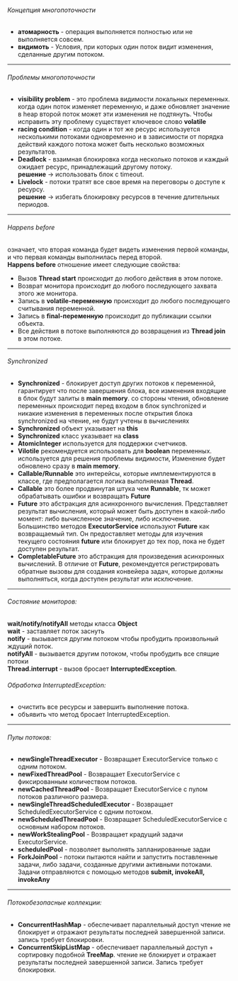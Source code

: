 
###### Концепция многопоточности
- **атомарность** - операция выполняется полностью или не выполняется совсем.
- **видимоть** - Условия, при которых один поток видит изменения, сделанные другим потоком.
---

###### Проблемы многопоточности
- **visibility problem** - это проблема видимости локальных переменных. когда один поток изменяет переменную, и даже обновляет значение в heap второй поток может эти изменения не подтянуть. Чтобы исправить эту проблему существует ключевое слово **volatile**
- **racing condition** - когда один и тот же ресурс используется несколькими потоками одновременно и в зависимости от порядка действий каждого потока может быть несколько возможных результатов.
- **Deadlock** - взаимная блокировка когда несколько потоков и каждый ожидает ресурс, принадлежащий другому потоку.\
**решение** -> использовать блок с timeout.
- **Livelock** - потоки тратят все свое время на переговоры о доступе к ресурсу.\
**решение** -> избегать блокировку ресурсов в течение длительных периодов.
---

###### Happens before
означает, что вторая команда будет видеть изменения первой команды, и что первая команды выполнилась перед второй.\
**Happens before** отношение имеет cледующие свойства:
- Вызов **Thread start** происходит до любого действия в этом потоке.
- Возврат монитора происходит до любого последующего захвата этого же монитора.
- Запись в **volatile-переменную** происходит до любого последующего считывания переменной.
- Запись в **final-переменную** происходит до публикации ссылки объекта.
- Все действия в потоке выполняются до возвращения из **Thread join** в этом потоке.
---

###### Synchronized
- **Synchronized** - блокирует доступ других потоков к переменной, гарантирует что после завершения блока, все изменения входящие в блок будут залиты в **main memory**. со стороны чтения, обновление переменных происходит перед входом в блок synchronized и никакие изменения в переменных после открытия блока synchronized на чтение, не будут учтены в вычислениях
- **Synchronized** объект указывает на **this**
- **Synchronized** класс указывает на **class**
- **AtomicInteger** используется для поддержки счетчиков.
- **Vilotile** рекомендуется использовать для **boolean** переменных. используется для решения проблемы видимости, Изменение будет обновлено сразу в **main memory**.
- **Callable/Runnable** это интерейсы, которые имплементируются в классе, где предполагается логика выполняемая **Thread**.
- **Callable** это более продвинутая штука чем **Runnable**, тк может обрабатывать ошибки и возвращать **Future**
- **Future** это абстракция для асинхронного вычисления. Представляет результат вычисления, который может быть доступен в какой-либо момент: либо вычисленное значение, либо исключение. Большинство методов **ExecutorService** используют **Future** как возвращаемый тип. Он предоставляет методы для изучения текущего состояния **future** или блокирует до тех пор, пока не будет доступен результат.
- **CompletableFuture** это абстракция для произведения асинхронных вычислений. В отличие от **Future**, рекомендуется регистрировать обратные вызовы для создания конвейера задач, которые должны выполняться, когда доступен результат или исключение.
---

###### Состояние мониторов:
**wait/notify/notifyAll** методы класса **Object**\
**wait** - заставляет поток заснуть\
**notify** - вызывается другим потоком чтобы пробудить произвольный ждущий поток.\
**notifyAll** - вызывается другим потоком, чтобы пробудить все спящие потоки\
**Thread.interrupt** - вызов бросает **InterruptedException**.

###### Обработка InterruptedException:
- очистить все ресурсы и завершить выполнение потока.
- объявить что метод бросает InterruptedException.
---

###### Пулы потоков:
- **newSingleThreadExecutor** - Возвращает ExecutorService только с одним потоком.
- **newFixedThreadPool** - Возвращает ExecutorService с фиксированным количеством потоков.
- **newCachedThreadPool** - Возвращает ExecutorService с пулом потоков различного размера.
- **newSingleThreadScheduledExecutor** - Возвращает ScheduledExecutorService с одним потоком.
- **newScheduledThreadPool** - Возвращает ScheduledExecutorService с основным набором потоков.
- **newWorkStealingPool** - Возвращает крадущий задачи ExecutorService.
- **scheduledPool** - позволяет выполнять запланированные задаи
- **ForkJoinPool** - потоки пытаются найти и запустить поставленные задачи, либо задачи, созданные другими активными потоками.\
Задачи отправляются с помощью методов **submit, invokeAll, invokeAny**
---

###### Потокобезопасные коллекции:
- **ConcurrentHashMap** - обеспечивает параллельный доступ
  чтение не блокирует и отражают результаты последней завершенной записи.
  запись требует блокировки.
- **ConcurrentSkipListMap** - обеспечивает параллельный доступ + сортировку подобной **TreeMap**.
  чтение не блокирует и отражает результаты последней завершенной записи. Запись требует блокировки.